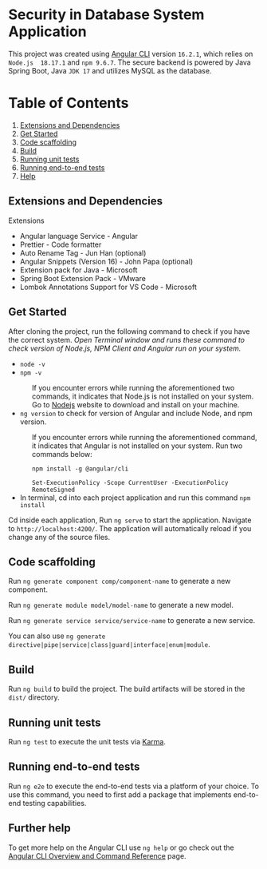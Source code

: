 # Security in Database System Application

This project was created using [Angular CLI](https://github.com/angular/angular-cli) version `16.2.1`, which relies on `Node.js  18.17.1` and `npm 9.6.7`. The secure backend is powered by Java Spring Boot, Java `JDK 17` and utilizes MySQL as the database.

# Table of Contents
1. [Extensions and Dependencies](#extensions-and-dependencies) 
2. [Get Started](#get-started) 
3. [Code scaffolding](#code-scaffolding) 
4. [Build](#build) 
5. [Running unit tests](#running-unit-tests) 
6. [Running end-to-end tests](#running-end-to-end-tests) 
7. [Help](#running-unit-tests) 

## Extensions and Dependencies

Extensions
<ul>
   <li>Angular language Service - Angular </li>
   <li>Prettier - Code formatter </li>
   <li>Auto Rename Tag - Jun Han (optional) </li>
   <li>Angular Snippets (Version 16) - John Papa (optional) </li>
   <li>Extension pack for Java - Microsoft </li>
   <li>Spring Boot Extension Pack - VMware </li>
   <li>Lombok Annotations Support for VS Code - Microsoft </li>
</ul>


## Get Started

After cloning the project, run the following command to check if you have the correct system. <i>Open Terminal window and runs these command to check version of Node.js, NPM Client and Angular run on your system.</i>

<ul>
   <li><code>node -v</code> </li>
   <li><code>npm -v</code> </li>
   <ol>If you encounter errors while running the aforementioned two commands, it indicates that Node.js is not installed on your system. Go to <a href="https://nodejs.org/en">Nodejs</a> website to download and install on your machine.</ol>
   <li><code>ng version</code> to check for version of Angular and include Node, and npm version.</li>
   <ol>If you encounter errors while running the aforementioned command, it indicates that Angular is not installed on your system. Run two commands below: </ol>
   <ol><code>npm install -g @angular/cli</code></ol>
   <ol><code>Set-ExecutionPolicy -Scope CurrentUser -ExecutionPolicy RemoteSigned</code> </ol>
   <li>In terminal, cd into each project application and run this command <code>npm install</code> </li>
</ul>

Cd inside each application, Run `ng serve` to start the application. Navigate to `http://localhost:4200/`. The application will automatically reload if you change any of the source files.


## Code scaffolding

<p>Run <code>ng generate component comp/component-name</code> to generate a new component.</p>
<p>Run <code>ng generate module model/model-name</code> to generate a new model.</p>
<p>Run <code>ng generate service service/service-name</code> to generate a new service.</p>

You can also use `ng generate directive|pipe|service|class|guard|interface|enum|module`.

## Build

Run `ng build` to build the project. The build artifacts will be stored in the `dist/` directory.

## Running unit tests

Run `ng test` to execute the unit tests via [Karma](https://karma-runner.github.io).

## Running end-to-end tests

Run `ng e2e` to execute the end-to-end tests via a platform of your choice. To use this command, you need to first add a package that implements end-to-end testing capabilities.

## Further help

To get more help on the Angular CLI use `ng help` or go check out the [Angular CLI Overview and Command Reference](https://angular.io/cli) page.
